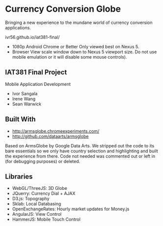 Currency Conversion Globe
==============

Bringing a new experience to the mundane world of currency conversion applications.

ivr56.github.io/iat381-final/
- 1080p Android Chrome or Better Only viewed best on Nexus 5.
- Browser View scale window down to Nexus 5 viewport size. Do not use mobile emulation or it will disable some mouse controls).


IAT381 Final Project 
--------------
Mobile Application Development
- Ivor Sangala
- Irene Wang
- Sean Warwick



Built With
--------------
- http://armsglobe.chromeexperiments.com/
- http://github.com/dataarts/armsglobe

Based on ArmsGlobe by Google Data Arts. We stripped out the code to its bare essentials so we only have country selection and highlighting and built the experience from there. Code not needed was commented out or left in (for debugging purposes) or deleted.


Libraries
--------------
- WebGL/ThreeJS: 3D Globe
- JQuerry: Currency Dial + AJAX
- D3.js: Topography
- Sklab: Local Databasing
- OpenExchangeRates: Hourly market updates for Money.js
- AngularJS: View Control
- HammerJS: Mobile Touch Control

